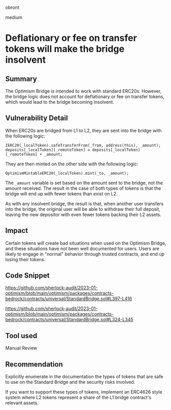 obront

medium

# Deflationary or fee on transfer tokens will make the bridge insolvent

## Summary

The Optimism Bridge is intended to work with standard ERC20s. However, the bridge logic does not account for deflationary or fee on transfer tokens, which would lead to the bridge becoming insolvent. 

## Vulnerability Detail

When ERC20s are bridged from L1 to L2, they are sent into the bridge with the following logic:
```solidity
IERC20(_localToken).safeTransferFrom(_from, address(this), _amount);
deposits[_localToken][_remoteToken] = deposits[_localToken][_remoteToken] + _amount;
```
They are then minted on the other side with the following logic:
```solidity
OptimismMintableERC20(_localToken).mint(_to, _amount);
```
The `_amount` variable is set based on the amount sent to the bridge, not the amount received. The result in the case of both types of tokens is that the bridge will end up with fewer tokens than exist on L2.

As with any insolvent bridge, the result is that, when another user transfers into the bridge, the original user will be able to withdraw their full deposit, leaving the new depositor with even fewer tokens backing their L2 assets.

## Impact

Certain tokens will create bad situations when used on the Optimism Bridge, and these situations have not been well documented for users. Users are likely to engage in "normal" behavior through trusted contracts, and end up losing their tokens.

## Code Snippet

https://github.com/sherlock-audit/2023-01-optimism/blob/main/optimism/packages/contracts-bedrock/contracts/universal/StandardBridge.sol#L397-L416

https://github.com/sherlock-audit/2023-01-optimism/blob/main/optimism/packages/contracts-bedrock/contracts/universal/StandardBridge.sol#L324-L345

## Tool used

Manual Review

## Recommendation 

Explicitly enumerate in the documentation the types of tokens that are safe to use on the Standard Bridge and the security risks involved.

If you want to support these types of tokens, implement an ERC4626 style system where L2 tokens represent a share of the L1 bridge contract's relevant assets.